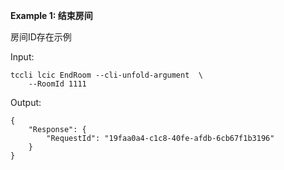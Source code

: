**Example 1: 结束房间**

房间ID存在示例

Input: 

```
tccli lcic EndRoom --cli-unfold-argument  \
    --RoomId 1111
```

Output: 
```
{
    "Response": {
        "RequestId": "19faa0a4-c1c8-40fe-afdb-6cb67f1b3196"
    }
}
```

